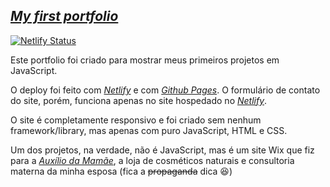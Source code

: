 ## _[My first portfolio](https://portfolio-andersonfpcorrea.netlify.app/)_

[![Netlify Status](https://api.netlify.com/api/v1/badges/bdfb298f-ab30-4aa7-b1dd-331b6011ded9/deploy-status)](https://app.netlify.com/sites/portfolio-andersonfpcorrea/deploys)

Este portfolio foi criado para mostrar meus primeiros projetos em JavaScript.

O deploy foi feito com _[Netlify](https://portfolio-andersonfpcorrea.netlify.app/)_ e com _[Github Pages](https://andersonfpcorrea.github.io/)_. O formulário de contato do site, porém, funciona apenas no site hospedado no _[Netlify](https://portfolio-andersonfpcorrea.netlify.app/)_.

O site é completamente responsivo e foi criado sem nenhum framework/library, mas apenas com puro JavaScript, HTML e CSS.

Um dos projetos, na verdade, não é JavaScript, mas é um site Wix que fiz para a _[Auxílio da Mamãe](https://www.auxiliodamamae.com/)_, a loja de cosméticos naturais e consultoria materna da minha esposa (fica a ~~propaganda~~ dica 😆)
